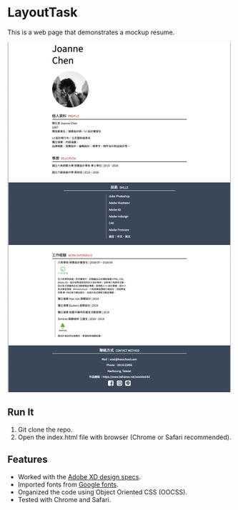 # LayoutTask

This is a web page that demonstrates a mockup resume.

<img src="https://github.com/qianhuiwei/LayoutTask/blob/4ba7cbfd135571c9f8be6560964662eb03811b58/pageDemo.png" width="500"/>


## Run It
1. Git clone the repo.
2. Open the index.html file with browser (Chrome or Safari recommended).


## Features
* Worked with the [Adobe XD design specs](https://xd.adobe.com/view/0f1c0abb-4063-4ed0-96b1-452f520f878b-5a4f/specs/).
* Imported fonts from [Google fonts](https://fonts.google.com/).
* Organized the code using Object Oriented CSS (OOCSS).
* Tested with Chrome and Safari.
